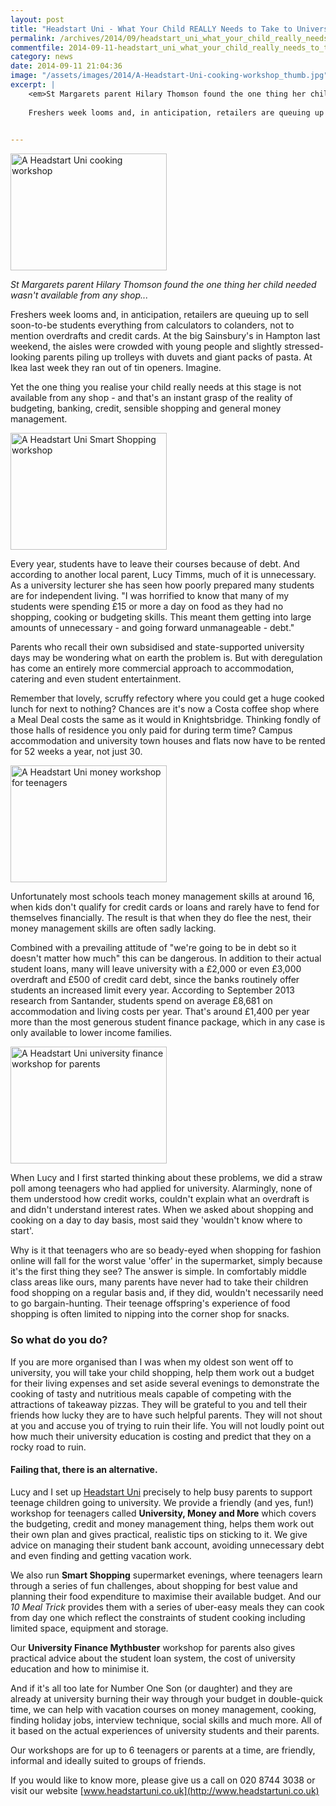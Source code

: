 ```yaml
---
layout: post
title: "Headstart Uni - What Your Child REALLY Needs to Take to University"
permalink: /archives/2014/09/headstart_uni_what_your_child_really_needs_to_take.html
commentfile: 2014-09-11-headstart_uni_what_your_child_really_needs_to_take
category: news
date: 2014-09-11 21:04:36
image: "/assets/images/2014/A-Headstart-Uni-cooking-workshop_thumb.jpg"
excerpt: |
    <em>St Margarets parent Hilary Thomson found the one thing her child needed wasn't available from any shop...</em>
    
    Freshers week looms and, in anticipation, retailers are queuing up to sell soon-to-be students everything from calculators to colanders, not to mention overdrafts and credit cards. At the big Sainsbury's in Hampton last weekend, the aisles were crowded with young people and slightly stressed-looking parents piling up trolleys with duvets and giant packs of pasta. At Ikea last week they ran out of tin openers. Imagine.
    

---
```


<a href="/assets/images/2014/A-Headstart-Uni-cooking-workshop.jpg" title="See larger version of - A Headstart Uni cooking workshop"><img src="/assets/images/2014/A-Headstart-Uni-cooking-workshop_thumb.jpg" width="250" height="187" alt="A Headstart Uni cooking workshop" class="photo right" /></a>

<em>St Margarets parent Hilary Thomson found the one thing her child needed wasn't available from any shop...</em>

Freshers week looms and, in anticipation, retailers are queuing up to sell soon-to-be students everything from calculators to colanders, not to mention overdrafts and credit cards. At the big Sainsbury's in Hampton last weekend, the aisles were crowded with young people and slightly stressed-looking parents piling up trolleys with duvets and giant packs of pasta. At Ikea last week they ran out of tin openers. Imagine.

Yet the one thing you realise your child really needs at this stage is not available from any shop - and that's an instant grasp of the reality of budgeting, banking, credit, sensible shopping and general money management.

<a href="/assets/images/2014/A-Headstart-Uni-Smart-Shopping-workshop.jpg" title="See larger version of - A Headstart Uni Smart Shopping workshop"><img src="/assets/images/2014/A-Headstart-Uni-Smart-Shopping-workshop_thumb.jpg" width="250" height="187" alt="A Headstart Uni Smart Shopping workshop" class="photo right" /></a>

Every year, students have to leave their courses because of debt. And according to another local parent, Lucy Timms, much of it is unnecessary. As a university lecturer she has seen how poorly prepared many students are for independent living. "I was horrified to know that many of my students were spending £15 or more a day on food as they had no shopping, cooking or budgeting skills. This meant them getting into large amounts of unnecessary - and going forward unmanageable - debt."

Parents who recall their own subsidised and state-supported university days may be wondering what on earth the problem is. But with deregulation has come an entirely more commercial approach to accommodation, catering and even student entertainment.

Remember that lovely, scruffy refectory where you could get a huge cooked lunch for next to nothing? Chances are it's now a Costa coffee shop where a Meal Deal costs the same as it would in Knightsbridge. Thinking fondly of those halls of residence you only paid for during term time? Campus accommodation and university town houses and flats now have to be rented for 52 weeks a year, not just 30.

<a href="/assets/images/2014/A-Headstart-Uni-money-workshop-for-teenagers.jpg" title="See larger version of - A Headstart Uni money workshop for teenagers"><img src="/assets/images/2014/A-Headstart-Uni-money-workshop-for-teenagers_thumb.jpg" width="250" height="187" alt="A Headstart Uni money workshop for teenagers" class="photo right" /></a>

Unfortunately most schools teach money management skills at around 16, when kids don't qualify for credit cards or loans and rarely have to fend for themselves financially. The result is that when they do flee the nest, their money management skills are often sadly lacking.

Combined with a prevailing attitude of "we're going to be in debt so it doesn't matter how much" this can be dangerous. In addition to their actual student loans, many will leave university with a £2,000 or even £3,000 overdraft and £500 of credit card debt, since the banks routinely offer students an increased limit every year. According to September 2013 research from Santander, students spend on average £8,681 on accommodation and living costs per year. That's around £1,400 per year more than the most generous student finance package, which in any case is only available to lower income families.

<a href="/assets/images/2014/A-Headstart-Uni-university-finance-workshop-for-parents.jpg" title="See larger version of - A Headstart Uni university finance workshop for parents"><img src="/assets/images/2014/A-Headstart-Uni-university-finance-workshop-for-parents_thumb.jpg" width="250" height="187" alt="A Headstart Uni university finance workshop for parents" class="photo right" /></a>

When Lucy and I first started thinking about these problems, we did a straw poll among teenagers who had applied for university. Alarmingly, none of them understood how credit works, couldn't explain what an overdraft is and didn't understand interest rates. When we asked about shopping and cooking on a day to day basis, most said they 'wouldn't know where to start'.

Why is it that teenagers who are so beady-eyed when shopping for fashion online will fall for the worst value 'offer' in the supermarket, simply because it's the first thing they see? The answer is simple. In comfortably middle class areas like ours, many parents have never had to take their children food shopping on a regular basis and, if they did, wouldn't necessarily need to go bargain-hunting. Their teenage offspring's experience of food shopping is often limited to nipping into the corner shop for snacks.

### So what do you do?

If you are more organised than I was when my oldest son went off to university, you will take your child shopping, help them work out a budget for their living expenses and set aside several evenings to demonstrate the cooking of tasty and nutritious meals capable of competing with the attractions of takeaway pizzas. They will be grateful to you and tell their friends how lucky they are to have such helpful parents. They will not shout at you and accuse you of trying to ruin their life. You will not loudly point out how much their university education is costing and predict that they on a rocky road to ruin.

#### Failing that, there is an alternative.

Lucy and I set up [Headstart Uni](http://www.headstartuni.co.uk) precisely to help busy parents to support teenage children going to university. We provide a friendly (and yes, fun!) workshop for teenagers called <strong>University, Money and More</strong> which covers the budgeting, credit and money management thing, helps them work out their own plan and gives practical, realistic tips on sticking to it. We give advice on managing their student bank account, avoiding unnecessary debt and even finding and getting vacation work.

We also run <strong>Smart Shopping</strong> supermarket evenings, where teenagers learn through a series of fun challenges, about shopping for best value and planning their food expenditure to maximise their available budget. And our <em>10 Meal Trick</em> provides them with a series of uber-easy meals they can cook from day one which reflect the constraints of student cooking including limited space, equipment and storage.

Our <strong>University Finance Mythbuster</strong> workshop for parents also gives practical advice about the student loan system, the cost of university education and how to minimise it.

And if it's all too late for Number One Son (or daughter) and they are already at university burning their way through your budget in double-quick time, we can help with vacation courses on money management, cooking, finding holiday jobs, interview technique, social skills and much more. All of it based on the actual experiences of university students and their parents.

Our workshops are for up to 6 teenagers or parents at a time, are friendly, informal and ideally suited to groups of friends.

If you would like to know more, please give us a call on 020 8744 3038 or visit our website [www.headstartuni.co.uk](http://www.headstartuni.co.uk)
